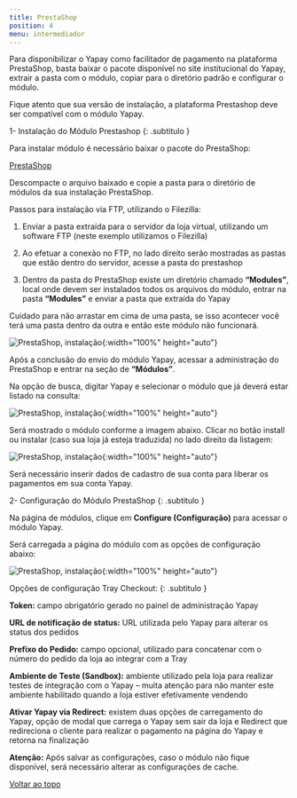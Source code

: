 ```yaml
---
title: PrestaShop
position: 4
menu: intermediador
---
```


Para disponibilizar o Yapay como facilitador de pagamento na plataforma PrestaShop, basta baixar o pacote disponível no site institucional do Yapay, extrair a pasta com o módulo, copiar para o diretório padrão e configurar o módulo.

Fique atento que sua versão de instalação, a plataforma Prestashop deve ser compatível com o módulo Yapay.

1- Instalação do Módulo Prestashop
{: .subtitulo }

Para instalar módulo é necessário baixar o pacote do PrestaShop:

<a href="http://integracao.traycheckout.com.br/documentacao/download/yapay/prestashop/yapay_prestashop-1.0.0.zip" class="btn  btn-default btn-wide btn-call-to-action btnMagento"><i class="fa fa-arrow-circle-down" aria-hidden="true"></i>PrestaShop</a>

Descompacte o arquivo baixado e copie a pasta para o diretório de módulos da sua instalação PrestaShop.

Passos para instalação via FTP, utilizando o Filezilla:

1. Enviar a pasta extraída para o servidor da loja virtual, utilizando um software FTP (neste exemplo utilizamos o Filezilla)

2. Ao efetuar a conexão no FTP, no lado direito serão mostradas as pastas que estão dentro do servidor, acesse a pasta do prestashop

3. Dentro da pasta do PrestaShop existe um diretório chamado **“Modules”**, local onde devem ser instalados todos os arquivos do módulo, entrar na pasta **“Modules”** e enviar a pasta que extraída do Yapay

Cuidado para não arrastar em cima de uma pasta, se isso acontecer você terá uma pasta dentro da outra e então este módulo não funcionará.

![PrestaShop, instalação](/images/intermediador/conteudo/install_prestashop_1.png "PrestaShop, instalação"){:width="100%" height="auto"}

Após a conclusão do envio do módulo Yapay, acessar a administração do PrestaShop e entrar na seção de **“Módulos”**.

Na opção de busca, digitar Yapay e selecionar o módulo que já deverá estar listado na consulta:

![PrestaShop, instalação](/images/intermediador/conteudo/install_prestashop_2.png "PrestaShop, instalação"){:width="100%" height="auto"}

Será mostrado o módulo conforme a imagem abaixo. Clicar no botão install ou instalar (caso sua loja já esteja traduzida) no lado direito da listagem:

![PrestaShop, instalação](/images/intermediador/conteudo/install_prestashop_3.png "PrestaShop, instalação"){:width="100%" height="auto"}

Será necessário inserir dados de cadastro de sua conta para liberar os pagamentos em sua conta Yapay.

2- Configuração do Módulo PrestaShop
{: .subtitulo }

Na página de módulos, clique em **Configure (Configuração)** para acessar o módulo Yapay.

Será carregada a página do módulo com as opções de configuração abaixo:

![PrestaShop, instalação](/images/intermediador/conteudo/install_prestashop_4.png "PrestaShop, instalação"){:width="100%" height="auto"}


Opções de configuração Tray Checkout:
{: .subtitulo }

**Token:** campo obrigatório gerado no painel de administração Yapay

**URL de notificação de status:** URL utilizada pelo Yapay para alterar os status dos pedidos

**Prefixo do Pedido:** campo opcional, utilizado para concatenar com o número do pedido da loja ao integrar com a Tray

**Ambiente de Teste (Sandbox):** ambiente utilizado pela loja para realizar testes de integração com o Yapay – muita atenção para não manter este ambiente habilitado quando a loja estiver efetivamente vendendo

**Ativar Yapay via Redirect:** existem duas opções de carregamento do Yapay, opção de modal que carrega o Yapay sem sair da loja e Redirect que redireciona o cliente para realizar o pagamento na página do Yapay e retorna na finalização

**Atenção:** Após salvar as configurações, caso o módulo não fique disponível, será necessário alterar as configurações de cache.





<div class="voltar-ao-topo"><a href="#"><i class="fa fa-arrow-up" aria-hidden="true"></i>Voltar ao topo</a></div>